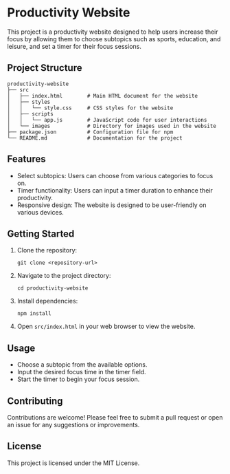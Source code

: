 # Productivity Website

This project is a productivity website designed to help users increase their focus by allowing them to choose subtopics such as sports, education, and leisure, and set a timer for their focus sessions.

## Project Structure

```
productivity-website
├── src
│   ├── index.html        # Main HTML document for the website
│   ├── styles
│   │   └── style.css     # CSS styles for the website
│   ├── scripts
│   │   └── app.js        # JavaScript code for user interactions
│   └── images            # Directory for images used in the website
├── package.json          # Configuration file for npm
└── README.md             # Documentation for the project
```

## Features

- Select subtopics: Users can choose from various categories to focus on.
- Timer functionality: Users can input a timer duration to enhance their productivity.
- Responsive design: The website is designed to be user-friendly on various devices.

## Getting Started

1. Clone the repository:
   ```
   git clone <repository-url>
   ```

2. Navigate to the project directory:
   ```
   cd productivity-website
   ```

3. Install dependencies:
   ```
   npm install
   ```

4. Open `src/index.html` in your web browser to view the website.

## Usage

- Choose a subtopic from the available options.
- Input the desired focus time in the timer field.
- Start the timer to begin your focus session.

## Contributing

Contributions are welcome! Please feel free to submit a pull request or open an issue for any suggestions or improvements.

## License

This project is licensed under the MIT License.